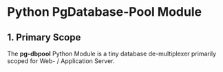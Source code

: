 # Python PgDatabase-Pool Module

## 1. Primary Scope

The **pg-dbpool** Python Module is a tiny database de-multiplexer primarily scoped for Web- / Application Server.
